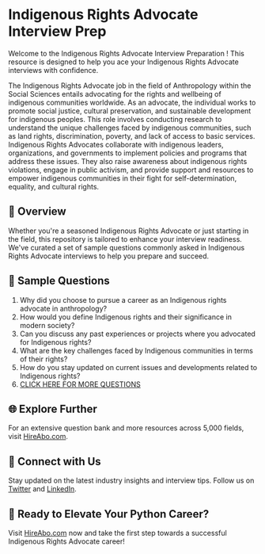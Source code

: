 # Indigenous Rights Advocate Interview Prep

Welcome to the Indigenous Rights Advocate Interview Preparation ! This resource is designed to help you ace your Indigenous Rights Advocate interviews with confidence.

The Indigenous Rights Advocate job in the field of Anthropology within the Social Sciences entails advocating for the rights and wellbeing of indigenous communities worldwide. As an advocate, the individual works to promote social justice, cultural preservation, and sustainable development for indigenous peoples. This role involves conducting research to understand the unique challenges faced by indigenous communities, such as land rights, discrimination, poverty, and lack of access to basic services. Indigenous Rights Advocates collaborate with indigenous leaders, organizations, and governments to implement policies and programs that address these issues. They also raise awareness about indigenous rights violations, engage in public activism, and provide support and resources to empower indigenous communities in their fight for self-determination, equality, and cultural rights.

## 🚀 Overview

Whether you're a seasoned Indigenous Rights Advocate or just starting in the field, this repository is tailored to enhance your interview readiness. We've curated a set of sample questions commonly asked in Indigenous Rights Advocate interviews to help you prepare and succeed.

## 📝 Sample Questions

1. Why did you choose to pursue a career as an Indigenous rights advocate in anthropology?
2. How would you define Indigenous rights and their significance in modern society?
3. Can you discuss any past experiences or projects where you advocated for Indigenous rights?
4. What are the key challenges faced by Indigenous communities in terms of their rights?
5. How do you stay updated on current issues and developments related to Indigenous rights?
6. [CLICK HERE FOR MORE QUESTIONS](https://hireabo.com/job/7_2_44/Indigenous%20Rights%20Advocate)

## 🌐 Explore Further

For an extensive question bank and more resources across 5,000 fields, visit [HireAbo.com](https://www.hireabo.com).

## 📱 Connect with Us

Stay updated on the latest industry insights and interview tips. Follow us on [Twitter](https://twitter.com/hireabo) and [LinkedIn](https://www.linkedin.com/in/hire-abo-3609972a8/).

## 🚀 Ready to Elevate Your Python Career?

Visit [HireAbo.com](https://www.hireabo.com) now and take the first step towards a successful Indigenous Rights Advocate career!